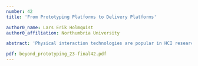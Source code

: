 ```yaml
---
number: 42
title: 'From Prototyping Platforms to Delivery Platforms'

author0_name: Lars Erik Holmquist
author0_affiliation: Northumbria University

abstract: 'Physical interaction technologies are popular in HCI research, yet have struggled to reach consumers. I argue that one reason is the lack of a platform – not for prototyping, but for delivery of physical applications. Analogues can be drawn to previous successful platforms such as the desktop computer and the smartphone, which worked as a standardized vessel for a multitude of different applications.'

pdf: beyond_prototyping_23-final42.pdf
---
```

